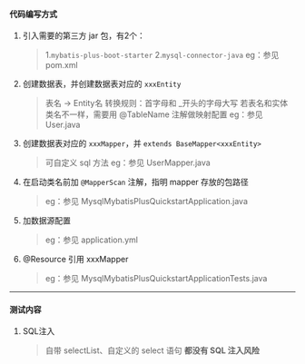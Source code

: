 
#### 代码编写方式

1. 引入需要的第三方 jar 包，有2个：
    > 1.`mybatis-plus-boot-starter`
    > 2.`mysql-connector-java`
    > eg：参见 pom.xml

2. 创建数据表，并创建数据表对应的 `xxxEntity`
    > 表名 -> Entity名 转换规则：首字母和 _开头的字母大写
    > 若表名和实体类名不一样，需要用 @TableName 注解做映射配置
    > eg：参见 User.java

3. 创建数据表对应的 `xxxMapper`，并 `extends BaseMapper<xxxEntity>`
    > 可自定义 sql 方法
    > eg：参见 UserMapper.java

4. 在启动类名前加 `@MapperScan` 注解，指明 mapper 存放的包路径
    > eg：参见 MysqlMybatisPlusQuickstartApplication.java

5. 加数据源配置
    > eg：参见 application.yml

6. @Resource 引用 xxxMapper
    > eg：参见 MysqlMybatisPlusQuickstartApplicationTests.java


------

#### 测试内容
1. SQL注入
    > 自带 selectList、自定义的 select 语句 **都没有 SQL 注入风险**
